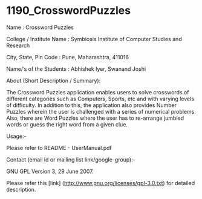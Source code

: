 1190_CrosswordPuzzles
=====================

Name : Crossword Puzzles

College / Institute Name : Symbiosis Institute of Computer Studies and Research

City, State, Pin Code : Pune, Maharashtra, 411016

Name/’s of the Students : Abhishek Iyer, Swanand Joshi

About (Short Description / Summary):

The Crossword Puzzles application enables users to solve crosswords of different categories
such as Computers, Sports, etc and with varying levels of difficulty. In addition to this, the
application also provides Number Puzzles wherein the user is challenged with a series of
numerical problems. Also, there are Word Puzzles where the user has to re-arrange jumbled
words or guess the right word from a given clue.

Usage:-

Please refer to README - UserManual.pdf

Contact (email id or mailing list link/google-group):-

GNU GPL Version 3, 29 June 2007.

Please refer this [link] (http://www.gnu.org/licenses/gpl-3.0.txt) for detailed description.
